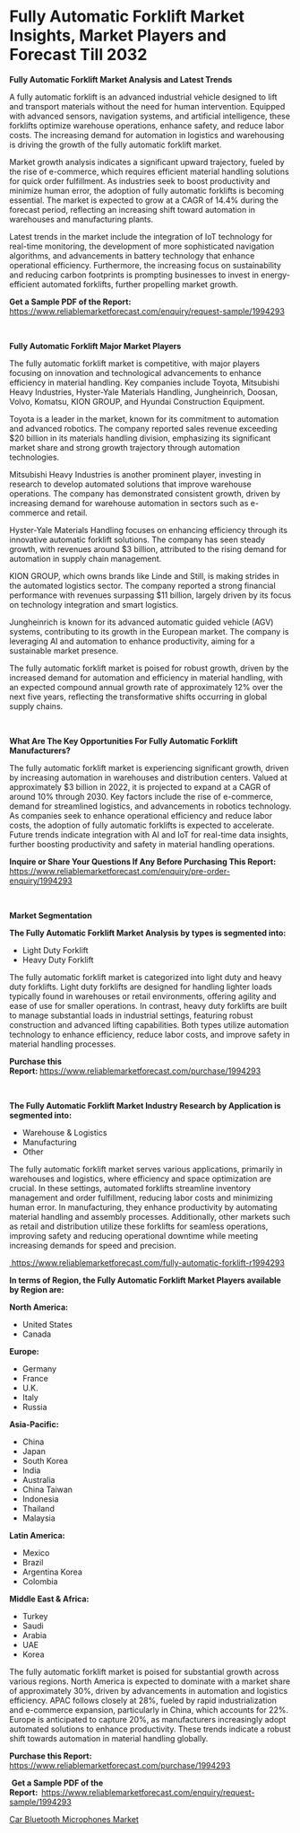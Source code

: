 <p><h1>Fully Automatic Forklift Market Insights, Market Players and Forecast Till 2032</h1></p><p><strong>Fully Automatic Forklift Market Analysis and Latest Trends</strong></p>
<p><p>A fully automatic forklift is an advanced industrial vehicle designed to lift and transport materials without the need for human intervention. Equipped with advanced sensors, navigation systems, and artificial intelligence, these forklifts optimize warehouse operations, enhance safety, and reduce labor costs. The increasing demand for automation in logistics and warehousing is driving the growth of the fully automatic forklift market.</p><p>Market growth analysis indicates a significant upward trajectory, fueled by the rise of e-commerce, which requires efficient material handling solutions for quick order fulfillment. As industries seek to boost productivity and minimize human error, the adoption of fully automatic forklifts is becoming essential. The market is expected to grow at a CAGR of 14.4% during the forecast period, reflecting an increasing shift toward automation in warehouses and manufacturing plants.</p><p>Latest trends in the market include the integration of IoT technology for real-time monitoring, the development of more sophisticated navigation algorithms, and advancements in battery technology that enhance operational efficiency. Furthermore, the increasing focus on sustainability and reducing carbon footprints is prompting businesses to invest in energy-efficient automated forklifts, further propelling market growth.</p></p>
<p><strong>Get a Sample PDF of the Report:&nbsp;</strong> <a href="https://www.reliablemarketforecast.com/enquiry/request-sample/1994293?utm_campaign=3225&utm_medium=2&utm_source=Github&utm_content=ia&utm_term=31032025&utm_id=fully-automatic-forklift">https://www.reliablemarketforecast.com/enquiry/request-sample/1994293</a></p>
<p>&nbsp;</p>
<p><strong>Fully Automatic Forklift Major Market Players</strong></p>
<p><p>The fully automatic forklift market is competitive, with major players focusing on innovation and technological advancements to enhance efficiency in material handling. Key companies include Toyota, Mitsubishi Heavy Industries, Hyster-Yale Materials Handling, Jungheinrich, Doosan, Volvo, Komatsu, KION GROUP, and Hyundai Construction Equipment.</p><p>Toyota is a leader in the market, known for its commitment to automation and advanced robotics. The company reported sales revenue exceeding $20 billion in its materials handling division, emphasizing its significant market share and strong growth trajectory through automation technologies.</p><p>Mitsubishi Heavy Industries is another prominent player, investing in research to develop automated solutions that improve warehouse operations. The company has demonstrated consistent growth, driven by increasing demand for warehouse automation in sectors such as e-commerce and retail.</p><p>Hyster-Yale Materials Handling focuses on enhancing efficiency through its innovative automatic forklift solutions. The company has seen steady growth, with revenues around $3 billion, attributed to the rising demand for automation in supply chain management.</p><p>KION GROUP, which owns brands like Linde and Still, is making strides in the automated logistics sector. The company reported a strong financial performance with revenues surpassing $11 billion, largely driven by its focus on technology integration and smart logistics.</p><p>Jungheinrich is known for its advanced automatic guided vehicle (AGV) systems, contributing to its growth in the European market. The company is leveraging AI and automation to enhance productivity, aiming for a sustainable market presence.</p><p>The fully automatic forklift market is poised for robust growth, driven by the increased demand for automation and efficiency in material handling, with an expected compound annual growth rate of approximately 12% over the next five years, reflecting the transformative shifts occurring in global supply chains.</p></p>
<p>&nbsp;</p>
<p><strong>What Are The Key Opportunities For Fully Automatic Forklift Manufacturers?</strong></p>
<p><p>The fully automatic forklift market is experiencing significant growth, driven by increasing automation in warehouses and distribution centers. Valued at approximately $3 billion in 2022, it is projected to expand at a CAGR of around 10% through 2030. Key factors include the rise of e-commerce, demand for streamlined logistics, and advancements in robotics technology. As companies seek to enhance operational efficiency and reduce labor costs, the adoption of fully automatic forklifts is expected to accelerate. Future trends indicate integration with AI and IoT for real-time data insights, further boosting productivity and safety in material handling operations.</p></p>
<p><strong>Inquire or Share Your Questions If Any Before Purchasing This Report:</strong> <a href="https://www.reliablemarketforecast.com/enquiry/pre-order-enquiry/1994293?utm_campaign=3225&utm_medium=2&utm_source=Github&utm_content=ia&utm_term=31032025&utm_id=fully-automatic-forklift">https://www.reliablemarketforecast.com/enquiry/pre-order-enquiry/1994293</a></p>
<p>&nbsp;</p>
<p><strong>Market Segmentation</strong></p>
<p><strong>The Fully Automatic Forklift Market Analysis by types is segmented into:</strong></p>
<p><ul><li>Light Duty Forklift</li><li>Heavy Duty Forklift</li></ul></p>
<p><p>The fully automatic forklift market is categorized into light duty and heavy duty forklifts. Light duty forklifts are designed for handling lighter loads typically found in warehouses or retail environments, offering agility and ease of use for smaller operations. In contrast, heavy duty forklifts are built to manage substantial loads in industrial settings, featuring robust construction and advanced lifting capabilities. Both types utilize automation technology to enhance efficiency, reduce labor costs, and improve safety in material handling processes.</p></p>
<p><strong>Purchase this Report:&nbsp;</strong><a href="https://www.reliablemarketforecast.com/purchase/1994293?utm_campaign=3225&utm_medium=2&utm_source=Github&utm_content=ia&utm_term=31032025&utm_id=fully-automatic-forklift">https://www.reliablemarketforecast.com/purchase/1994293</a></p>
<p>&nbsp;</p>
<p><strong>The Fully Automatic Forklift Market Industry Research by Application is segmented into:</strong></p>
<p><ul><li>Warehouse & Logistics</li><li>Manufacturing</li><li>Other</li></ul></p>
<p><p>The fully automatic forklift market serves various applications, primarily in warehouses and logistics, where efficiency and space optimization are crucial. In these settings, automated forklifts streamline inventory management and order fulfillment, reducing labor costs and minimizing human error. In manufacturing, they enhance productivity by automating material handling and assembly processes. Additionally, other markets such as retail and distribution utilize these forklifts for seamless operations, improving safety and reducing operational downtime while meeting increasing demands for speed and precision.</p></p>
<p><a href="https://www.reliablemarketforecast.com/fully-automatic-forklift-r1994293?utm_campaign=3225&utm_medium=2&utm_source=Github&utm_content=ia&utm_term=31032025&utm_id=fully-automatic-forklift">&nbsp;https://www.reliablemarketforecast.com/fully-automatic-forklift-r1994293</a></p>
<p><strong>In terms of Region, the Fully Automatic Forklift Market Players available by Region are:</strong></p>
<p>
    <p> <strong> North America: </strong>
        <ul>
            <li>United States</li>
            <li>Canada</li>
        </ul>
        </p> 
    <p> <strong> Europe: </strong>
        <ul>
            <li>Germany</li>
            <li>France</li>
            <li>U.K.</li>
            <li>Italy</li>
            <li>Russia</li>
        </ul>
        </p> 
    <p> <strong> Asia-Pacific: </strong>
        <ul>
            <li>China</li>
            <li>Japan</li>
            <li>South Korea</li>
            <li>India</li>
            <li>Australia</li>
            <li>China Taiwan</li>
            <li>Indonesia</li>
            <li>Thailand</li>
            <li>Malaysia</li>
        </ul>
        </p> 
    <p> <strong> Latin America: </strong>
        <ul>
            <li>Mexico</li>
            <li>Brazil</li>
            <li>Argentina Korea</li>
            <li>Colombia</li>
        </ul>
        </p> 
    <p> <strong> Middle East & Africa: </strong>
        <ul>
            <li>Turkey</li>
            <li>Saudi</li>
            <li>Arabia</li>
            <li>UAE</li>
            <li>Korea</li>
        </ul>
    </p>
    </p>
<p><p>The fully automatic forklift market is poised for substantial growth across various regions. North America is expected to dominate with a market share of approximately 30%, driven by advancements in automation and logistics efficiency. APAC follows closely at 28%, fueled by rapid industrialization and e-commerce expansion, particularly in China, which accounts for 22%. Europe is anticipated to capture 20%, as manufacturers increasingly adopt automated solutions to enhance productivity. These trends indicate a robust shift towards automation in material handling globally.</p></p>
<p><strong>Purchase this Report: </strong><a href="https://www.reliablemarketforecast.com/purchase/1994293?utm_campaign=3225&utm_medium=2&utm_source=Github&utm_content=ia&utm_term=31032025&utm_id=fully-automatic-forklift">https://www.reliablemarketforecast.com/purchase/1994293</a></p>
<p>&nbsp;<strong>Get a Sample PDF of the Report:&nbsp;&nbsp;</strong><a href="https://www.reliablemarketforecast.com/enquiry/request-sample/1994293?utm_campaign=3225&utm_medium=2&utm_source=Github&utm_content=ia&utm_term=31032025&utm_id=fully-automatic-forklift">https://www.reliablemarketforecast.com/enquiry/request-sample/1994293</a></p>
<p><strong></strong></p>
<p><p><a href="https://github.com/shamstirroc7/Market-Research-Report-List-1/blob/main/car-bluetooth-microphones-market.md?utm_campaign=3225&utm_medium=2&utm_source=Github&utm_content=ia&utm_term=31032025&utm_id=fully-automatic-forklift">Car Bluetooth Microphones Market</a></p></p>